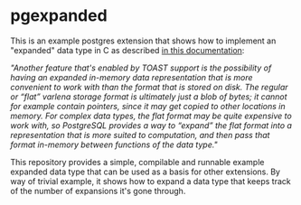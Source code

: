 # pgexpanded

This is an example postgres extension that shows how to implement an
"expanded" data type in C as described [in this
documentation](https://www.postgresql.org/docs/current/xtypes.html):

*"Another feature that's enabled by TOAST support is the possibility of
having an expanded in-memory data representation that is more
convenient to work with than the format that is stored on disk. The
regular or “flat” varlena storage format is ultimately just a blob of
bytes; it cannot for example contain pointers, since it may get copied
to other locations in memory. For complex data types, the flat format
may be quite expensive to work with, so PostgreSQL provides a way to
“expand” the flat format into a representation that is more suited to
computation, and then pass that format in-memory between functions of
the data type."*

This repository provides a simple, compilable and runnable example
expanded data type that can be used as a basis for other extensions.
By way of trivial example, it shows how to expand a data type that
keeps track of the number of expansions it's gone through.
